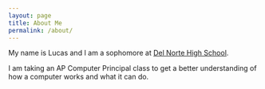 ```yaml
---
layout: page
title: About Me
permalink: /about/
---
```


My name is Lucas and I am a sophomore at [Del Norte High School](https://www.powayusd.com/en-US/Schools/HS/DNHS/Home).

I am taking an AP Computer Principal class to get a better understanding of how a computer works and what it can do.
